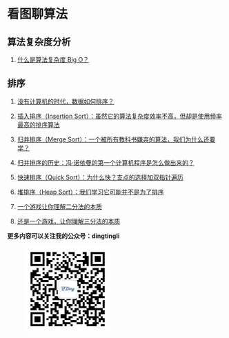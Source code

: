 # 看图聊算法

## 算法复杂度分析 

1. [什么是算法复杂度 Big O？](./bigo.md)

## 排序

1. [没有计算机的时代，数据如何排序？](./Sort/IBMpunchcardsort.md)

2. [插入排序（Insertion Sort）：虽然它的算法复杂度效率不高，但却是使用频率最高的排序算法](./Sort/insertionsort.md)

3. [归并排序（Merge Sort）：一个被所有教科书嫌弃的算法，我们为什么还要学？](./Sort/mergesort.md)

4. [归并排序的历史：冯·诺依曼的第一个计算机程序是怎么做出来的？](./Sort/mergesort%20history.md)

5. [快速排序（Quick Sort）：为什么快？支点的选择加双指针遍历](./Sort/quicksort.md)

6. [堆排序（Heap Sort）：我们学习它可能并不是为了排序](./Sort/heapsort.md)

7. [一个游戏让你理解二分法的本质](./Sort/guessgame.md)

8. [还是一个游戏，让你理解三分法的本质](./Sort/weightingproblem.md)

**更多内容可以关注我的公众号：dingtingli**

<figure>
    <img src="doc/illustrations/mpweixin.jpg" width="200" align="center">
</figure>